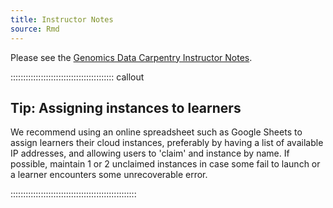 ```yaml
---
title: Instructor Notes
source: Rmd
---
```


Please see the [Genomics Data Carpentry Instructor Notes](https://datacarpentry.github.io/cloud-genomics/instructor-notes.html).

:::::::::::::::::::::::::::::::::::::::::  callout

## Tip: Assigning instances to learners



We recommend using an online spreadsheet such as Google Sheets to assign learners their cloud
instances, preferably by having a list of available IP addresses, and allowing users to 'claim'
and instance by name. If possible, maintain 1 or 2 unclaimed instances in case some fail to
launch or a learner encounters some unrecoverable error.

::::::::::::::::::::::::::::::::::::::::::::::::::
